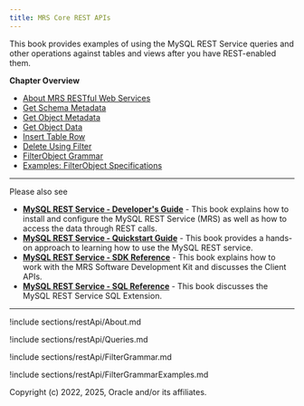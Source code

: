 ```yaml
---
title: MRS Core REST APIs
---
```


This book provides examples of using the MySQL REST Service queries and other operations against tables and views after you have REST-enabled them.

__Chapter Overview__

- [About MRS RESTful Web Services](#about-mrs-restful-web-services)
- [Get Schema Metadata](#get-schema-metadata)
- [Get Object Metadata](#get-object-metadata)
- [Get Object Data](#get-object-data)
- [Insert Table Row](#insert-table-row)
- [Delete Using Filter](#delete-using-filter)
- [FilterObject Grammar](#filterobject-grammar)
- [Examples: FilterObject Specifications](#filterobject-grammar-examples)

---

Please also see

- __[MySQL REST Service - Developer's Guide](index.html)__ - This book explains how to install and configure the MySQL REST Service (MRS) as well as how to access the data through REST calls.
- __[MySQL REST Service - Quickstart Guide](quickstart.html)__ - This book provides a hands-on approach to learning how to use the MySQL REST service.
- __[MySQL REST Service - SDK Reference](sdk.html)__ - This book explains how to work with the MRS Software Development Kit and discusses the Client APIs.
- __[MySQL REST Service - SQL Reference](sql.html)__ - This book discusses the MySQL REST Service SQL Extension.

---

!include sections/restApi/About.md

!include sections/restApi/Queries.md

!include sections/restApi/FilterGrammar.md

!include sections/restApi/FilterGrammarExamples.md

Copyright (c) 2022, 2025, Oracle and/or its affiliates.

